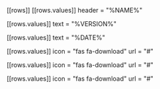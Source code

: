 [[rows]]
  [[rows.values]]
    header = "%NAME%"

  [[rows.values]]
    text = "%VERSION%"

  [[rows.values]]
    text = "%DATE%"

  [[rows.values]]
    icon = "fas fa-download"
    url = "#"

  [[rows.values]]
    icon = "fas fa-download"
    url = "#"

  [[rows.values]]
    icon = "fas fa-download"
    url = "#"

